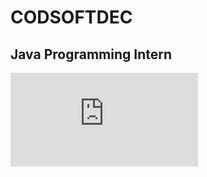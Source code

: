 # CODSOFTDEC

## Java Programming Intern

![certificate](https://github.com/syam051/CODSOFTDEC/blob/d2db1f46484adb296c50f305f2dd320248c8092d/Intern_Cert.pdf)

